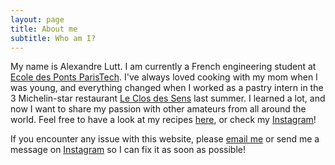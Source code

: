 ```yaml
---
layout: page
title: About me
subtitle: Who am I?
---
```


<p>My name is Alexandre Lutt. I am currently a French engineering student at <a href="https://www.ecoledesponts.fr">Ecole des Ponts ParisTech</a>. I've always loved cooking with my mom when I was young, and everything changed when I worked as a pastry intern in the 3 Michelin-star restaurant <a href="https://www.closdessens.com">Le Clos des Sens</a> last summer. I learned a lot, and now I want to share my passion with other amateurs from all around the world. Feel free to have a look at my recipes <a href="https://alexandrelutt.github.io/pages/pastry/">here</a>, or check my <a href="https://www.instagram.com/au_relais_croustillant/">Instagram</a>!</p>

<p>If you encounter any issue with this website, please <a href="mailto:contact@au-relais-croustillant.com">email me</a> or send me a message on <a href="https://www.instagram.com/au_relais_croustillant/">Instagram</a> so I can fix it as soon as possible!</p>
